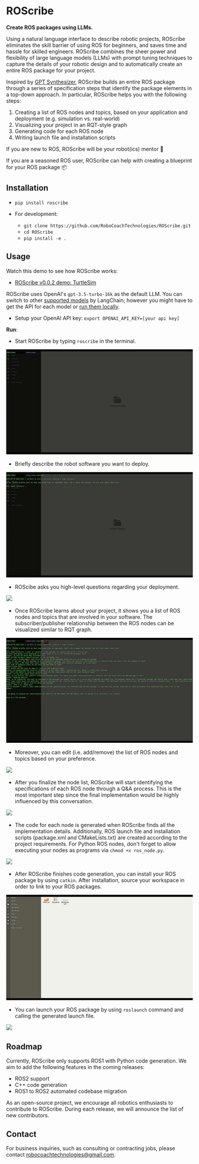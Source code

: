 # ROScribe

**Create ROS packages using LLMs.**

Using a natural language interface to describe robotic projects, ROScribe eliminates the skill barrier of using ROS for beginners, and saves time and hassle for skilled engineers. ROScribe combines the sheer power and flexibility of large language models (LLMs) with prompt tuning techniques to capture the details of your robotic design and to automatically create an entire ROS package for your project.

Inspired by [GPT Synthesizer](https://github.com/RoboCoachTechnologies/GPT-Synthesizer), ROScribe builds an entire ROS package through a series of specification steps that identify the package elements in a top-down approach. In particular, ROScribe helps you with the following steps:

1. Creating a list of ROS nodes and topics, based on your application and deployment (e.g. simulation vs. real-world)
2. Visualizing your project in an RQT-style graph
3. Generating code for each ROS node
4. Writing launch file and installation scripts

If you are new to ROS, ROScribe will be your robot(ics) mentor 🤖️

If you are a seasoned ROS user, ROScribe can help with creating a blueprint for your ROS package 📦️

## Installation

- `pip install roscribe`

- For development:
  - `git clone https://github.com/RoboCoachTechnologies/ROScribe.git`
  - `cd ROScribe`
  - `pip install -e .`

## Usage

Watch this demo to see how ROScribe works:
- [ROScribe v0.0.2 demo: TurtleSim](https://www.youtube.com/watch?v=H2QaeelkReU)

ROScribe uses OpenAI's `gpt-3.5-turbo-16k` as the default LLM. You can switch to other [supported models](https://python.langchain.com/docs/integrations/llms/) by LangChain; however you might have to get the API for each model or [run them locally](https://python.langchain.com/docs/integrations/llms/huggingface_pipelines).

- Setup your OpenAI API key: `export OPENAI_API_KEY=[your api key]`

**Run**:

- Start ROScribe by typing `roscribe` in the terminal.

![](docs/assets/start.gif)

- Briefly describe the robot software you want to deploy.

![](docs/assets/task_desc.gif)

- ROScibe asks you high-level questions regarding your deployment.

![](docs/assets/node_qa.gif)

- Once ROScribe learns about your project, it shows you a list of ROS nodes and topics that are involved in your software. The subscriber/publisher relationship between the ROS nodes can be visualized similar to RQT graph.

![](docs/assets/node_topic_viz.gif)

- Moreover, you can edit (i.e. add/remove) the list of ROS nodes and topics based on your preference.

![](docs/assets/mod_node_topic.gif)

- After you finalize the node list, ROScribe will start identifying the specifications of each ROS node through a Q&A process. This is the most important step since the final implementation would be highly influenced by this conversation.

![](docs/assets/spec_qa.gif)

- The code for each node is generated when ROScribe finds all the implementation details. Additionally, ROS launch file and installation scripts (package.xml and CMakeLists.txt) are created according to the project requirements. For Python ROS nodes, don't forget to allow executing your nodes as programs via `chmod +x ros_node.py`.

![](docs/assets/code_gen.gif)

- After ROScribe finishes code generation, you can install your ROS package by using `catkin`. After installation, source your workspace in order to link to your ROS packages.

![](docs/assets/install.gif)

- You can launch your ROS package by using `roslaunch` command and calling the generated launch file.

![](docs/assets/launch.gif)

## Roadmap

Currently, ROScribe only supports ROS1 with Python code generation. We aim to add the following features in the coming releases:
- ROS2 support
- C++ code generation
- ROS1 to ROS2 automated codebase migration

As an open-source project, we encourage all robotics enthusiasts to contribute to ROScribe. During each release, we will announce the list of new contributors.

## Contact

For business inquiries, such as consulting or contracting jobs, please contact robocoachtechnologies@gmail.com. 

